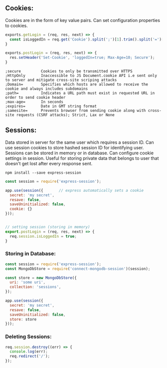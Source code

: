 ## Cookies:
Cookies are in the form of key value pairs. Can set configuration properties to cookies.
```javascript
exports.getLogin = (req, res, next) => {
  const isLoggedIn = req.get('Cookie').split(';')[1].trim().split('=')[1]
}

exports.postLogin = (req, res, next) => {
  res.setHeader('Set-Cookie', 'loggedIn=true; Max-Age=10; Secure');
}
```
```
;secure         Cookies to only be transmitted over HTTPS
;HttpOnly       Inaccessible to JS Document.cookie API i.e sent only to server and mitigate cross-site scriping attacks
;Domain=        Specifies which hosts are allowed to receive the cookie and always includes subdomains
;path=          Indicates a URL path must exist in requested URL in order to send cookie header
;max-age=       In seconds
;expires=       Date in GMT string format
;samesite=      Prevents browser from sending cookie along with cross-site requests (CSRF attacks); Strict, Lax or None
```
## Sessions:
Data stored in server for the same user which requires a session ID. Can use session cookies to store hashed session ID for identifying user. Sessions can be stored in memory or in database. Can configure cookie settings in session. Useful for storing private data that belongs to user that doesn't get lost after every response sent.

```
npm install --save express-session
```
```javascript
const session = require('express-session');

app.use(session({       // express automatically sets a cookie
  secret: 'my secret',
  resave: false,
  saveUninitialized: false,
  cookie: {}
}));


// setting session (storing in memory)
export.postLogin = (req, res, next) => {
  req.session.isLoggedIn = true;
}
```
### Storing in Database:
```javascript
const session = require('express-session');
const MongoDbStore = require('connect-mongodb-session')(session);

const store = new MongoDbStore({
  uri: 'some uri',
  collection: 'sessions',
}); 

app.use(session({
  secret: 'my secret',
  resave: false,
  saveUninitialized: false,
  store: store
}));
```

### Deleting Sessions:
```javascript
req.session.destroy((err) => {
  console.log(err);
  req.redirect('/');
});
```
